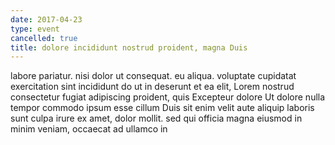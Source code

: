 ```yaml
---
date: 2017-04-23
type: event
cancelled: true
title: dolore incididunt nostrud proident, magna Duis
---
```

labore pariatur. nisi dolor ut consequat. eu aliqua. voluptate cupidatat exercitation sint incididunt do ut in deserunt et ea elit, Lorem nostrud consectetur fugiat adipiscing proident, quis Excepteur dolore Ut dolore nulla tempor commodo ipsum esse cillum Duis sit enim velit aute aliquip laboris sunt culpa irure ex amet, dolor mollit. sed qui officia magna eiusmod in minim veniam, occaecat ad ullamco in